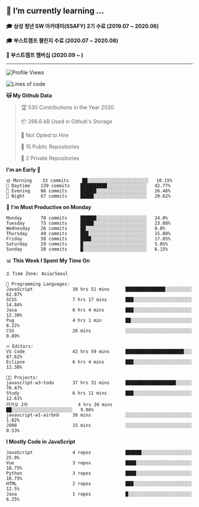 ## 🌱 I’m currently learning ...

**🎓 삼성 청년 SW 아카데미(SSAFY) 2기 수료 (2019.07 ~ 2020.06)**

**🎓 부스트캠프 챌린지 수료 (2020.07 ~ 2020.08)**

**🏃  부스트캠프 멤버십 (2020.09 ~ )**
 
-----

<!--START_SECTION:waka-->
![Profile Views](http://img.shields.io/badge/Profile%20Views-90-blue)

![Lines of code](https://img.shields.io/badge/From%20Hello%20World%20I%27ve%20Written-34.4%20million%20lines%20of%20code-blue)

**🐱 My Github Data** 

> 🏆 530 Contributions in the Year 2020
 > 
> 📦 266.6 kB Used in Github's Storage 
 > 
> 🚫 Not Opted to Hire
 > 
> 📜 15 Public Repositories
 > 
> 🔑 2 Private Repositories 

**I'm an Early 🐤** 

```text
🌞 Morning    33 commits     ██░░░░░░░░░░░░░░░░░░░░░░░   10.15% 
🌆 Daytime    139 commits    ██████████░░░░░░░░░░░░░░░   42.77% 
🌃 Evening    86 commits     ██████░░░░░░░░░░░░░░░░░░░   26.46% 
🌙 Night      67 commits     █████░░░░░░░░░░░░░░░░░░░░   20.62%

```
📅 **I'm Most Productive on Monday** 

```text
Monday       78 commits     ██████░░░░░░░░░░░░░░░░░░░   24.0% 
Tuesday      75 commits     █████░░░░░░░░░░░░░░░░░░░░   23.08% 
Wednesday    26 commits     ██░░░░░░░░░░░░░░░░░░░░░░░   8.0% 
Thursday     49 commits     ███░░░░░░░░░░░░░░░░░░░░░░   15.08% 
Friday       58 commits     ████░░░░░░░░░░░░░░░░░░░░░   17.85% 
Saturday     19 commits     █░░░░░░░░░░░░░░░░░░░░░░░░   5.85% 
Sunday       20 commits     █░░░░░░░░░░░░░░░░░░░░░░░░   6.15%

```


📊 **This Week I Spent My Time On** 

```text
⌚︎ Time Zone: Asia/Seoul

💬 Programming Languages: 
JavaScript               30 hrs 51 mins      ███████████████░░░░░░░░░░   62.87% 
SCSS                     7 hrs 17 mins       ███░░░░░░░░░░░░░░░░░░░░░░   14.84% 
Java                     6 hrs 4 mins        ███░░░░░░░░░░░░░░░░░░░░░░   12.38% 
Pug                      4 hrs 1 min         ██░░░░░░░░░░░░░░░░░░░░░░░   8.22% 
CSS                      26 mins             ░░░░░░░░░░░░░░░░░░░░░░░░░   0.89%

🔥 Editors: 
VS Code                  42 hrs 59 mins      ██████████████████████░░░   87.62% 
Eclipse                  6 hrs 4 mins        ███░░░░░░░░░░░░░░░░░░░░░░   12.38%

🐱‍💻 Projects: 
javascript-w3-todo       37 hrs 31 mins      ███████████████████░░░░░░   76.47% 
Study                    6 hrs 11 mins       ███░░░░░░░░░░░░░░░░░░░░░░   12.61% 
카카오 2차                   4 hrs 26 mins       ██░░░░░░░░░░░░░░░░░░░░░░░   9.06% 
javascript-w1-airbnb     30 mins             ░░░░░░░░░░░░░░░░░░░░░░░░░   1.02% 
J098                     15 mins             ░░░░░░░░░░░░░░░░░░░░░░░░░   0.53%

```

**I Mostly Code in JavaScript** 

```text
JavaScript               4 repos             ██████░░░░░░░░░░░░░░░░░░░   25.0% 
Vue                      3 repos             ████░░░░░░░░░░░░░░░░░░░░░   18.75% 
Python                   3 repos             ████░░░░░░░░░░░░░░░░░░░░░   18.75% 
HTML                     2 repos             ███░░░░░░░░░░░░░░░░░░░░░░   12.5% 
Java                     1 repos             █░░░░░░░░░░░░░░░░░░░░░░░░   6.25%

```



<!--END_SECTION:waka-->
